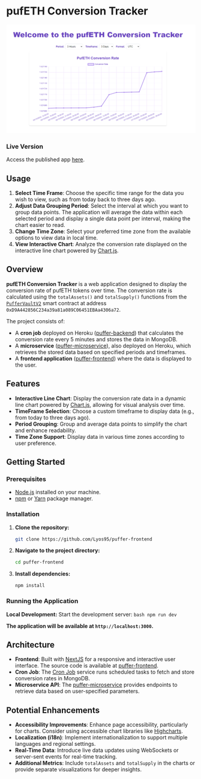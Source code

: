 # pufETH Conversion Tracker

![App Screenshot](assets/pufferApp.PNG)

### Live Version

Access the published app [here](https://puffer-frontend-42c632068ebb.herokuapp.com/).

## Usage

1. **Select Time Frame**: Choose the specific time range for the data you wish to view, such as from today back to three days ago.
2. **Adjust Data Grouping Period**: Select the interval at which you want to group data points. The application will average the data within each selected period and display a single data point per interval, making the chart easier to read.
3. **Change Time Zone**: Select your preferred time zone from the available options to view data in local time.
4. **View Interactive Chart**: Analyze the conversion rate displayed on the interactive line chart powered by [Chart.js](https://www.chartjs.org/).


## Overview

**pufETH Conversion Tracker** is a web application designed to display the conversion rate of pufETH tokens over time. The conversion rate is calculated using the `totalAssets()` and `totalSupply()` functions from the [`PufferVaultV2`](https://etherscan.io/address/0xD9A442856C234a39a81a089C06451EBAa4306a72#code) smart contract at address `0xD9A442856C234a39a81a089C06451EBAa4306a72`.

The project consists of:

- A **cron job** deployed on Heroku ([puffer-backend](https://github.com/Lyos95/puffer-backend)) that calculates the conversion rate every 5 minutes and stores the data in MongoDB.
- A **microservice** ([puffer-microservice](https://github.com/Lyos95/puffer-microservice)), also deployed on Heroku, which retrieves the stored data based on specified periods and timeframes.
- A **frontend application** ([puffer-frontend](https://github.com/Lyos95/puffer-frontend)) where the data is displayed to the user.

## Features

- **Interactive Line Chart**: Display the conversion rate data in a dynamic line chart powered by [Chart.js](https://www.chartjs.org/), allowing for visual analysis over time.
- **TimeFrame Selection**: Choose a custom timeframe to display data (e.g., from today to three days ago).
- **Period Grouping**: Group and average data points to simplify the chart and enhance readability.
- **Time Zone Support**: Display data in various time zones according to user preference.

## Getting Started

### Prerequisites

- [Node.js](https://nodejs.org/) installed on your machine.
- [npm](https://www.npmjs.com/) or [Yarn](https://yarnpkg.com/) package manager.

### Installation

1. **Clone the repository:**

    ```bash
    git clone https://github.com/Lyos95/puffer-frontend
    ```
2. **Navigate to the project directory:**
    ```bash
    cd puffer-frontend
    ```
3. **Install dependencies:**
    ```bash
    npm install
    ```

### Running the Application
**Local Development:**
Start the development server:
    ```bash
    npm run dev
    ```

**The application will be available at `http://localhost:3000`.**


## Architecture

- **Frontend**: Built with [NextJS](https://nextjs.org/) for a responsive and interactive user interface. The source code is available at [puffer-frontend](https://github.com/Lyos95/puffer-frontend).
- **Cron Job**: The [Cron Job](https://github.com/Lyos95/puffer-backend) service runs scheduled tasks to fetch and store conversion rates in MongoDB.
- **Microservice API**: The [puffer-microservice](https://github.com/Lyos95/puffer-microservice) provides endpoints to retrieve data based on user-specified parameters.

## Potential Enhancements

- **Accessibility Improvements**: Enhance page accessibility, particularly for charts. Consider using accessible chart libraries like [Highcharts](https://www.highcharts.com/).
- **Localization (i18n)**: Implement internationalization to support multiple languages and regional settings.
- **Real-Time Data**: Introduce live data updates using WebSockets or server-sent events for real-time tracking.
- **Additional Metrics**: Include `totalAssets` and `totalSupply` in the charts or provide separate visualizations for deeper insights.